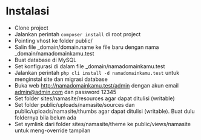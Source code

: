 # Instalasi

- Clone project
- Jalankan perintah `composer install` di root project
- Pointing vhost ke folder public/
- Salin file \_domain/domain.name ke file baru dengan nama \_domain/namadomainkamu.test
- Buat database di MySQL
- Set konfigurasi di dalam file \_domain/namadomainkamu.test
- Jalankan perintah `php cli install -d namadomainkamu.test` untuk menginstal site dan migrasi database
- Buka web http://namadomainkamu.test/admin dengan akun email admin@admin.com dan password 12345
- Set folder sites/namasite/resources agar dapat ditulisi (writable)
- Set folder public/uploads/namasite/sources dan public/uploads/namasite/thumbs agar dapat ditulisi (writable). Buat dulu foldernya bila belum ada
- Set symlink dari folder sites/namasite/theme ke public/views/namasite untuk meng-override tampilan
